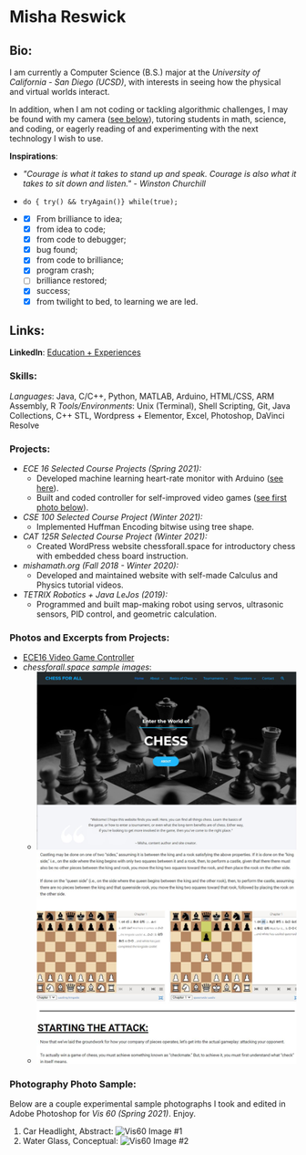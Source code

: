 # Misha Reswick
<!-- Personal page for CSE 110 Lab #1-->

## **Bio**:

I am currently a Computer Science (B.S.) major at the *University of California - San Diego (UCSD)*, with interests in seeing how the physical and virtual worlds interact.

In addition, when I am not coding or tackling algorithmic challenges, I may be found with my camera ([see below](#photography-photo-sample)), tutoring students in math, science, and coding, or eagerly reading of and experimenting with the next technology I wish to use.

**Inspirations**:

 - *"Courage is what it takes to stand up and speak. Courage is also what it takes to sit down and listen." - Winston Churchill*

 - `do { try() && tryAgain()} while(true);`

 - 
     - [x] From brilliance to idea;
     - [x] from idea to code;
     - [x] from code to debugger;
     - [x] bug found;
     - [x] from code to brilliance;
     - [x] program crash;
     - [ ] brilliance restored;
     - [x] success;
     - [x] from twilight to bed, to learning we are led. 

## Links: ##
**LinkedIn**: [Education + Experiences](https://www.linkedin.com/in/misha-reswick-165120203/) 

### **Skills**:
*Languages*: Java, C/C++, Python, MATLAB, Arduino, HTML/CSS, ARM Assembly, R
*Tools/Environments*: Unix (Terminal), Shell Scripting, Git, Java Collections, C++ STL, Wordpress + Elementor, Excel, Photoshop, DaVinci Resolve


### **Projects**: 
 - *ECE 16 Selected Course Projects (Spring  2021):* 
    - Developed machine learning heart-rate monitor with Arduino
    ([see here](https://www.youtube.com/watch?v=X0k_LtSor88&list=PL3qJGVRBDkExvmZ5X_27Q15QPZ0Y5w5Uc&index=1)).
    - Built and coded controller for self-improved video games ([see first photo below](#photos-and-excerpts-from-projects)).
 - *CSE 100 Selected Course Project (Winter 2021):*
   - Implemented Huffman Encoding bitwise using tree shape.
 - *CAT 125R Selected Course Project (Winter 2021):*
   - Created WordPress website chessforall.space for introductory chess with embedded chess board instruction.
 - *mishamath.org (Fall 2018 - Winter 2020):*
   - Developed and maintained website with self-made Calculus and Physics tutorial videos.
 - *TETRIX Robotics + Java LeJos (2019):*
   - Programmed and built map-making robot using servos, ultrasonic sensors, PID control, and geometric calculation.

### Photos and Excerpts from Projects:
 - [ECE16 Video Game Controller](images/Misha_ECE16_FinalChallenge_VideoGameController_1.JPG)
 - *chessforall.space sample images*:
    - ![chessforall.space homepage](images/chessforall_space_homepage_1.JPG)
    - ![chessforall.space castling](images/chessforall_space_castling_1.JPG)

### Photography Photo Sample:
Below are a couple experimental sample photographs I took and edited in Adobe Photoshop for *Vis 60 (Spring 2021)*. Enjoy.
 1. Car Headlight, Abstract: 
![Vis60 Image #1](images/reswick_3.jpg)
 2. Water Glass, Conceptual:
![Vis60 Image #2](images/reswick_4.jpg)

  
